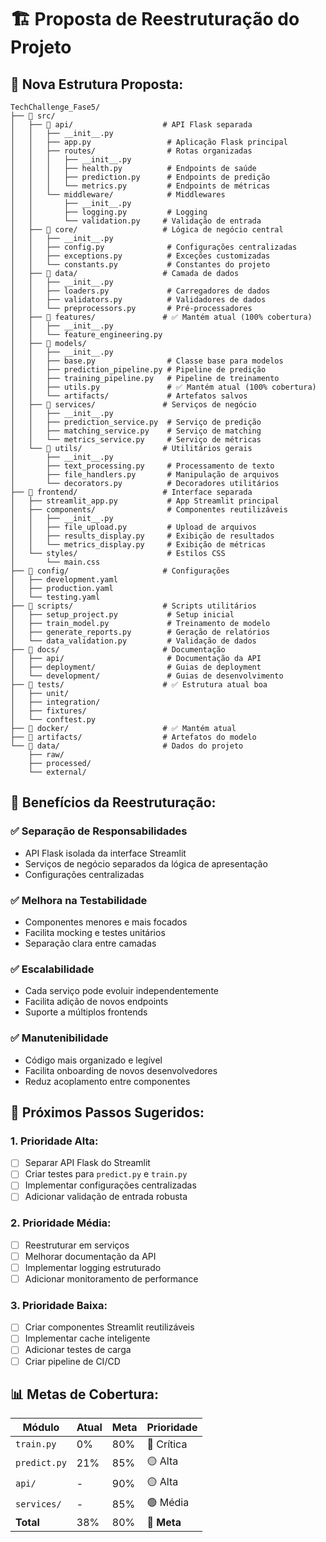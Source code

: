 # 🏗️ Proposta de Reestruturação do Projeto

## 📁 **Nova Estrutura Proposta:**

```
TechChallenge_Fase5/
├── 📁 src/
│   ├── 📁 api/                    # API Flask separada
│   │   ├── __init__.py
│   │   ├── app.py                 # Aplicação Flask principal
│   │   ├── routes/                # Rotas organizadas
│   │   │   ├── __init__.py
│   │   │   ├── health.py          # Endpoints de saúde
│   │   │   ├── prediction.py      # Endpoints de predição
│   │   │   └── metrics.py         # Endpoints de métricas
│   │   └── middleware/            # Middlewares
│   │       ├── __init__.py
│   │       ├── logging.py         # Logging
│   │       └── validation.py     # Validação de entrada
│   ├── 📁 core/                   # Lógica de negócio central
│   │   ├── __init__.py
│   │   ├── config.py              # Configurações centralizadas
│   │   ├── exceptions.py          # Exceções customizadas
│   │   └── constants.py           # Constantes do projeto
│   ├── 📁 data/                   # Camada de dados
│   │   ├── __init__.py
│   │   ├── loaders.py             # Carregadores de dados
│   │   ├── validators.py          # Validadores de dados
│   │   └── preprocessors.py       # Pré-processadores
│   ├── 📁 features/               # ✅ Mantém atual (100% cobertura)
│   │   ├── __init__.py
│   │   └── feature_engineering.py
│   ├── 📁 models/
│   │   ├── __init__.py
│   │   ├── base.py                # Classe base para modelos
│   │   ├── prediction_pipeline.py # Pipeline de predição
│   │   ├── training_pipeline.py   # Pipeline de treinamento
│   │   ├── utils.py               # ✅ Mantém atual (100% cobertura)
│   │   └── artifacts/             # Artefatos salvos
│   ├── 📁 services/               # Serviços de negócio
│   │   ├── __init__.py
│   │   ├── prediction_service.py  # Serviço de predição
│   │   ├── matching_service.py    # Serviço de matching
│   │   └── metrics_service.py     # Serviço de métricas
│   └── 📁 utils/                  # Utilitários gerais
│       ├── __init__.py
│       ├── text_processing.py     # Processamento de texto
│       ├── file_handlers.py       # Manipulação de arquivos
│       └── decorators.py          # Decoradores utilitários
├── 📁 frontend/                   # Interface separada
│   ├── streamlit_app.py           # App Streamlit principal
│   ├── components/                # Componentes reutilizáveis
│   │   ├── __init__.py
│   │   ├── file_upload.py         # Upload de arquivos
│   │   ├── results_display.py     # Exibição de resultados
│   │   └── metrics_display.py     # Exibição de métricas
│   └── styles/                    # Estilos CSS
│       └── main.css
├── 📁 config/                     # Configurações
│   ├── development.yaml
│   ├── production.yaml
│   └── testing.yaml
├── 📁 scripts/                    # Scripts utilitários
│   ├── setup_project.py           # Setup inicial
│   ├── train_model.py             # Treinamento de modelo
│   ├── generate_reports.py        # Geração de relatórios
│   └── data_validation.py         # Validação de dados
├── 📁 docs/                       # Documentação
│   ├── api/                       # Documentação da API
│   ├── deployment/                # Guias de deployment
│   └── development/               # Guias de desenvolvimento
├── 📁 tests/                      # ✅ Estrutura atual boa
│   ├── unit/
│   ├── integration/
│   ├── fixtures/
│   └── conftest.py
├── 📁 docker/                     # ✅ Mantém atual
├── 📁 artifacts/                  # Artefatos do modelo
└── 📁 data/                       # Dados do projeto
    ├── raw/
    ├── processed/
    └── external/
```

## 🎯 **Benefícios da Reestruturação:**

### ✅ **Separação de Responsabilidades**
- API Flask isolada da interface Streamlit
- Serviços de negócio separados da lógica de apresentação
- Configurações centralizadas

### ✅ **Melhora na Testabilidade**
- Componentes menores e mais focados
- Facilita mocking e testes unitários
- Separação clara entre camadas

### ✅ **Escalabilidade**
- Cada serviço pode evoluir independentemente
- Facilita adição de novos endpoints
- Suporte a múltiplos frontends

### ✅ **Manutenibilidade**
- Código mais organizado e legível
- Facilita onboarding de novos desenvolvedores
- Reduz acoplamento entre componentes

## 🚀 **Próximos Passos Sugeridos:**

### 1. **Prioridade Alta:**
- [ ] Separar API Flask do Streamlit
- [ ] Criar testes para `predict.py` e `train.py`
- [ ] Implementar configurações centralizadas
- [ ] Adicionar validação de entrada robusta

### 2. **Prioridade Média:**
- [ ] Reestruturar em serviços
- [ ] Melhorar documentação da API
- [ ] Implementar logging estruturado
- [ ] Adicionar monitoramento de performance

### 3. **Prioridade Baixa:**
- [ ] Criar componentes Streamlit reutilizáveis
- [ ] Implementar cache inteligente
- [ ] Adicionar testes de carga
- [ ] Criar pipeline de CI/CD

## 📊 **Metas de Cobertura:**

| Módulo | Atual | Meta | Prioridade |
|--------|-------|------|------------|
| `train.py` | 0% | 80% | 🔴 Crítica |
| `predict.py` | 21% | 85% | 🟡 Alta |
| `api/` | - | 90% | 🟡 Alta |
| `services/` | - | 85% | 🟢 Média |
| **Total** | 38% | 80% | 🎯 **Meta** |

